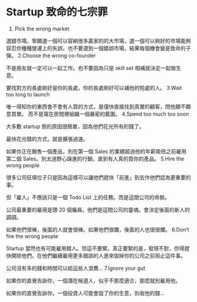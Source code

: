 # Startup 致命的七宗罪

1. Pick the wrong market

選錯市場。寧願選一個可以容納很多贏家的的大市場，選一個可以夠好的市場能夠容忍你種種營運上的失誤。也不要選到一個錯誤市場，結果每個機會變是致命的子彈。
2.Choose the wrong co-founder

不是朋友就一定可以一起工作。也不要因為只是 skill set 相補就決定一起做生意。

要找對方的長處剛好是你的長處，你的長處剛好可以補他的短處的人。
3.Wait too long to launch

唯一得知你的東西會不會有人買的方式，是僅快直接找到真實的顧客，問他願不願意買單。 而不是窩在房間裡組織一個嚴密的藍圖。
4.Spend too much too soon

大多數 startup 倒的原因很簡單，因為他們花光所有的錢了。

最快花光錢的方式，就是擴張過速。

如果你正在銷售一個產品，別在第一個 Sales 的業績超過他的年薪兩倍之前雇用第二個 Sales。別太過野心躁進的行銷，直到有人真的買你的產品。
5.Hire the wrong people

很多公司狂填位子只是因為這樣可以讓他們趕快「前進」到去作他們認為更重要的事。

但「雇人」不應該只是一個 Todo List 上的任務。而是這間公司的命脈。

公司最重要的雇用是頭 20 個僱員。他們是這間公司的靈魂。會決定後面的新人的調調。

如果他們很棒，後面的人就會很棒。如果他們很爛，後面的人也很很爛。
6.Don’t fire the wrong people

Startup 當然也有可能雇用錯人。但這不要緊，真正要緊的是，發現不對，你得趕快開除他們。在他們繼續雇用更多錯誤的人進來毀掉你的公司之前阻止這件事。

公司沒有多的錢和時間可以給這些人浪費…
7.Ignore your gut

如果你的直覺告訴你，一個潛在候選人，似乎不那麼適合，那麼就別雇用他。

如果你的直覺告訴你，一個投資人可能會毀了你的生意，別收他的錢…

